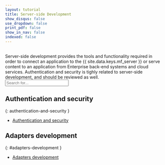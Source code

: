 ```yaml
---
layout: tutorial
title: Server-side Development
show_disqus: false
use_dropdown: false
print_pdf: false
show_in_nav: false
indexed: false
---
```

<!-- NLS_CHARSET=UTF-8 -->
<br>
Server-side development provides the tools and functionality required in order to connect an application to the {{ site.data.keys.mf_server }} or serve content to an application from  Enterprise back-end systems and cloud services. Authentication and security is tighly related to server-side development, and should be reviewed as well.

<form role="searchbox"  aria-label="Inline search field" action="{{site.baseurl}}/search/" method="get">
    <div class="input-group add-on">
        <input style="width: 206px" id="search-input" type="text" aria-label="search field" class="form-control" placeholder="Search for..." name="q">
    </div>
</form>

## Authentication and security
{: authentication-and-security }
* [Authentication and security](../authentication-and-security/)

## Adapters development
{: #adapters-development }
* [Adapters development](../adapters/)
